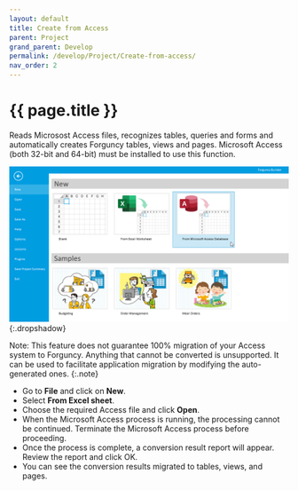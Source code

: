 ```yaml
---
layout: default
title: Create from Access
parent: Project
grand_parent: Develop
permalink: /develop/Project/Create-from-access/
nav_order: 2
---
```


# {{ page.title }}

Reads Microsost Access files, recognizes tables, queries and forms and automatically creates Forguncy tables, views and pages. Microsoft Access (both 32-bit and 64-bit) must be installed to use this function.

![create-from-access-new](/assets/images/product-images/project-create-from-access-new.png)
{:.dropshadow}

Note: This feature does not guarantee 100% migration of your Access system to Forguncy. Anything that cannot be converted is unsupported. It can be used to facilitate application migration by modifying the auto-generated ones.
{:.note}

- Go to **File** and click on **New**.
- Select **From Excel sheet**.
- Choose the required Access file and click **Open**.
- When the Microsoft Access process is running, the processing cannot be continued. Terminate the Microsoft Access process before proceeding.
- Once the process is complete, a conversion result report will appear. Review the report and click OK.
- You can see the conversion results migrated to tables, views, and pages.

